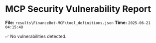 # MCP Security Vulnerability Report
**File:** `results\FinanceBot-MCP\tool_definitions.json`
**Time:** `2025-06-21 04:15:48`

✅ No vulnerabilities detected.